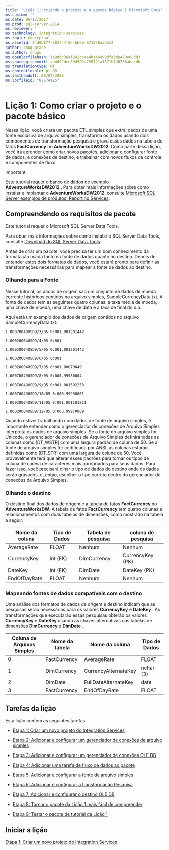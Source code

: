 ```yaml
---
title: 'Lição 1: criando o projeto e o pacote básico | Microsoft Docs'
ms.custom: ''
ms.date: 06/13/2017
ms.prod: sql-server-2014
ms.reviewer: ''
ms.technology: integration-services
ms.topic: conceptual
ms.assetid: 84d0b877-603f-4f8e-bb6b-671558ade5c2
author: chugugrace
ms.author: chugu
ms.openlocfilehash: 1a9ddc36ef242cc4e4b146e90dfa9de470e68d83
ms.sourcegitcommit: ad4d92dce894592a259721a1571b1d8736abacdb
ms.translationtype: MT
ms.contentlocale: pt-BR
ms.lasthandoff: 08/04/2020
ms.locfileid: "87574125"
---
```

# <a name="lesson-1-creating-the-project-and-basic-package"></a>Lição 1: Como criar o projeto e o pacote básico
  Nessa lição, você criará um pacote ETL simples que extrai dados de uma fonte exclusiva de arquivo simples, transforma os dados usando dois componentes de transformação pesquisa e grava esses dados na tabela de fatos **FactCurrency** no **AdventureWorksDW2012**. Como parte dessa lição, você irá aprender como criar novos pacotes, adicionar e configurar fonte de dados, e conexões de destino, e trabalhar com novos fluxos de controle e componentes de fluxo.  
  
> [!IMPORTANT]  
>  Este tutorial requer o banco de dados de exemplo **AdventureWorksDW2012** . Para obter mais informações sobre como instalar e implantar o **AdventureWorksDW2012**, consulte [Microsoft SQL Server exemplos de produtos: Reporting Services](https://archive.codeplex.com/?p=msftrsprodsamples).  
  
## <a name="understanding-the-package-requirements"></a>Compreendendo os requisitos de pacote  
 Este tutorial requer o Microsoft SQL Server Data Tools.  
  
 Para obter mais informações sobre como instalar o SQL Server Data Tools, consulte [Download do SQL Server Data Tools](https://docs.microsoft.com/sql/ssdt/download-sql-server-data-tools-ssdt?view=sql-server-2017).  
  
 Antes de criar um pacote, você precisa ter um bom conhecimento da formatação usada tanto na fonte de dados quanto no destino. Depois de entender estes dois formatos de dados, você estará pronto para definir as transformações necessárias para mapear a fonte de dados ao destino.  
  
### <a name="looking-at-the-source"></a>Olhando para a Fonte  
 Nesse tutorial, os dados de origem são um conjunto de dados de moeda corrente históricos contidos no arquivo simples, SampleCurrencyData.txt. A fonte de dados tem as seguintes quatro colunas: a taxa média de moeda, uma chave de moeda, uma chave de data e a taxa de final do dia.  
  
 Aqui está um exemplo dos dados de origem contidos no arquivo SampleCurrencyData.txt:  
  
 `1.00070049USD9/3/05 0:001.001201442`  
  
 `1.00020004USD9/4/05 0:001`  
  
 `1.00020004USD9/5/05 0:001.001201442`  
  
 `1.00020004USD9/6/05 0:001`  
  
 `1.00020004USD9/7/05 0:001.00070049`  
  
 `1.00070049USD9/8/05 0:000.99980004`  
  
 `1.00070049USD9/9/05 0:001.001502253`  
  
 `1.00070049USD9/10/05 0:000.99990001`  
  
 `1.00020004USD9/11/05 0:001.001101211`  
  
 `1.00020004USD9/12/05 0:000.99970009`  
  
 Quando estiver trabalhando com dados de fonte de arquivo simples, é importante entender como o gerenciador de conexões de Arquivo Simples interpreta os dados de arquivo simples. Se a fonte do arquivo simples for Unicode, o gerenciador de conexões de Arquivo Simples definirá todas as colunas como [DT_WSTR] com uma largura padrão de coluna de 50. Se a fonte de arquivo simples for codificada por ANSI, as colunas estarão definidas como [DT_STR] com uma largura de coluna de 50. Você provavelmente terá que alterar esses padrões para tornar os tipos de coluna de cadeia de caracteres mais apropriados para seus dados. Para fazer isso, você precisará olhar o tipo de dados do destino onde os dados serão gravados, e, então, escolher o tipo correto dentro do gerenciador de conexões de Arquivo Simples.  
  
### <a name="looking-at-the-destination"></a>Olhando o destino  
 O destino final dos dados de origem é a tabela de fatos **FactCurrency** no **AdventureWorksDW**. A tabela de fatos **FactCurrency** tem quatro colunas e relacionamentos com duas tabelas de dimensões, como mostrado na tabela a seguir.  
  
|Nome da coluna|Tipo de Dados|Tabela de pesquisa|coluna de pesquisa|  
|-----------------|---------------|------------------|-------------------|  
|AverageRate|FLOAT|Nenhum|Nenhum|  
|CurrencyKey|int (FK)|DimCurrency|CurrencyKey (PK)|  
|DateKey|int (FK)|DimDate|DateKey (PK)|  
|EndOfDayRate|FLOAT|Nenhum|Nenhum|  
  
### <a name="mapping-source-data-to-be-compatible-with-the-destination"></a>Mapeando fontes de dados compatíveis com o destino  
 Uma análise dos formatos de dados de origem e destino indicam que as pesquisas serão necessárias para os valores **CurrencyKey** e **DateKey** . As transformações que executarão essas pesquisas obterão os valores **CurrencyKey** e **DateKey** usando as chaves alternativas das tabelas de dimensões **DimCurrency** e **DimDate** .  
  
|Coluna de Arquivos Simples|Nome da tabela|Nome da coluna|Tipo de Dados|  
|----------------------|----------------|-----------------|---------------|  
|0|FactCurrency|AverageRate|FLOAT|  
|1|DimCurrency|CurrencyAlternateKey|nchar (3)|  
|2|DimDate|FullDateAlternateKey|date|  
|3|FactCurrency|EndOfDayRate|FLOAT|  
  
## <a name="lesson-tasks"></a>Tarefas da lição  
 Esta lição contém as seguintes tarefas:  
  
-   [Etapa 1: Criar um novo projeto do Integration Services](lesson-1-1-creating-a-new-integration-services-project.md)  
  
-   [Etapa 2: Adicionar e configurar um gerenciador de conexões de arquivo simples](lesson-1-2-adding-and-configuring-a-flat-file-connection-manager.md)  
  
-   [Etapa 3: Adicionar e configurar um gerenciador de conexões OLE DB](lesson-1-3-adding-and-configuring-an-ole-db-connection-manager.md)  
  
-   [Etapa 4: Adicionar uma tarefa de fluxo de dados ao pacote](lesson-1-4-adding-a-data-flow-task-to-the-package.md)  
  
-   [Etapa 5: Adicionar e configurar a fonte de arquivo simples](lesson-1-5-adding-and-configuring-the-flat-file-source.md)  
  
-   [Etapa 6: Adicionar e configurar a transformação Pesquisa](lesson-1-6-adding-and-configuring-the-lookup-transformations.md)  
  
-   [Etapa 7: Adicionar e configurar o destino OLE DB](lesson-1-7-adding-and-configuring-the-ole-db-destination.md)  
  
-   [Etapa 8: Tornar o pacote da Lição 1 mais fácil de compreender](lesson-1-8-making-the-lesson-1-package-easier-to-understand.md)  
  
-   [Etapa 9: Testar o pacote de tutorial da Lição 1](lesson-1-9-testing-the-lesson-1-tutorial-package.md)  
  
## <a name="start-the-lesson"></a>Iniciar a lição  
 [Etapa 1: Criar um novo projeto do Integration Services](lesson-1-1-creating-a-new-integration-services-project.md)  
  
  
